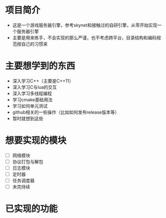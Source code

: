 # 项目简介
- 这是一个游戏服务器引擎，参考skynet和接触过的自研引擎，从零开始实现一个服务器引擎
- 主要是用来练手，不会实现的那么严谨，也不考虑跨平台，目录结构和编码规范按自己的习惯来
# 主要想学到的东西
- 深入学习C++（主要是C++11）
- 深入学习C与lua的交互
- 深入学习多线程编程
- 学习cmake基础用法
- 学习如何单元测试
- github相关的一些操作（比如如何发布release版本等）
- 暂时就想到这些
# 想要实现的模块
* [ ] 网络模块
* [ ] 协议打包与解包
* [ ] 日志模块
* [ ] 定时器
* [ ] 任务调度器
* [ ] 未完待续
# 已实现的功能
